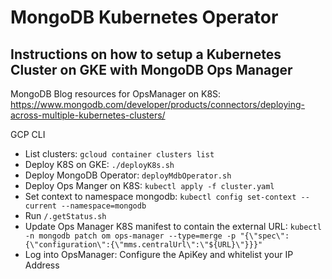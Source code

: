 # MongoDB Kubernetes Operator

## Instructions on how to setup a Kubernetes Cluster on GKE with MongoDB Ops Manager 

MongoDB Blog resources for OpsManager on K8S: https://www.mongodb.com/developer/products/connectors/deploying-across-multiple-kubernetes-clusters/

GCP CLI
- List clusters: `gcloud container clusters list`
- Deploy K8S on GKE: `./deployK8s.sh`
- Deploy MongoDB Operator: `deployMdbOperator.sh`
- Deploy Ops Manger on K8S: `kubectl apply -f cluster.yaml`
- Set context to namespace mongodb: `kubectl config set-context --current --namespace=mongodb`
- Run `/.getStatus.sh`
- Update Ops Manager K8S manifest to contain the external URL: `kubectl -n mongodb patch om ops-manager --type=merge -p "{\"spec\":{\"configuration\":{\"mms.centralUrl\":\"${URL}\"}}}"`
- Log into OpsManager: Configure the ApiKey and whitelist your IP Address


